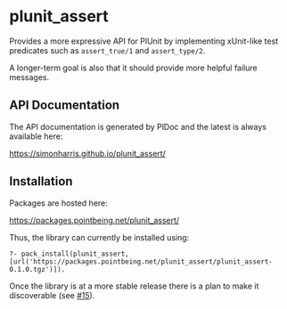 # plunit_assert

Provides a more expressive API for PlUnit by implementing xUnit-like test predicates such as `assert_true/1` and `assert_type/2`.




A longer-term goal is also that it should provide more helpful failure messages.


## API Documentation

The API documentation is generated by PlDoc and the latest is always available here:

https://simonharris.github.io/plunit_assert/

## Installation

Packages are hosted here:

https://packages.pointbeing.net/plunit_assert/

Thus, the library can currently be installed using:

```
?- pack_install(plunit_assert, [url('https://packages.pointbeing.net/plunit_assert/plunit_assert-0.1.0.tgz')]).
```

Once the library is at a more stable release there is a plan to make it discoverable (see [#15](../../issues/15)).




